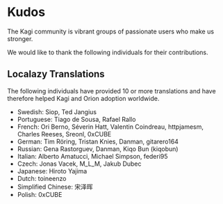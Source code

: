 # Kudos
The Kagi community is  vibrant groups of passionate users who make us stronger. 

We would like to thank the following individuals for their contributions.

## Localazy Translations
The following individuals have provided 10 or more translations and have therefore helped Kagi and Orion adoption worldwide.

- Swedish: Siop, Ted Jangius
- Portuguese: Tiago de Sousa, Rafael Rallo
- French: Ori Berno, Séverin Hatt, Valentin Coindreau, httpjamesm, Charles Reeses, Sreonl, 0xCUBE
- German: Tim Röring, Tristan Knies, Danman, gitarero164
- Russian: Gena Rastorguev, Danman, Kiqo Bun (kiqobun)
- Italian: Alberto Amatucci, Michael Simpson, federi95
- Czech: Jonas Vacek, M_L_M, Jakub Dubec
- Japanese: Hiroto Yajima
- Dutch: toineenzo
- Simplified Chinese: 宋泽晖
- Polish: 0xCUBE
